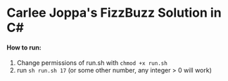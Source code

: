 # Carlee Joppa's FizzBuzz Solution in C#

#### How to run:
1. Change permissions of run.sh with `chmod +x run.sh`
2. run `sh run.sh 17` (or some other number, any integer > 0 will work)
